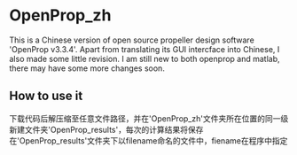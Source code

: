 # OpenProp_zh
 This is a Chinese version of open source propeller design software 'OpenProp v3.3.4'. Apart from translating its GUI intercface into Chinese, I also made some little revision. I am still new to both openprop and matlab, there may have some more changes soon. 
## How to use it
 下载代码后解压缩至任意文件路径，并在'OpenProp_zh'文件夹所在位置的同一级新建文件夹'OpenProp_results'，每次的计算结果将保存在'OpenProp_results'文件夹下以filename命名的文件中，fiename在程序中指定
